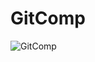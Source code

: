 # GitComp

![GitComp](https://user-images.githubusercontent.com/42942897/100626821-4ac6b680-334c-11eb-8ec2-371162125967.gif)




